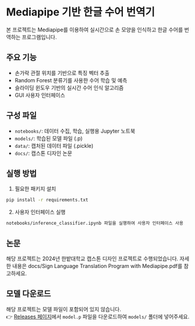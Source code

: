 # Mediapipe 기반 한글 수어 번역기

본 프로젝트는 Mediapipe를 이용하여 실시간으로 손 모양을 인식하고 한글 수어를 번역하는 프로그램입니다.

## 주요 기능

- 손가락 관절 위치를 기반으로 특징 벡터 추출
- Random Forest 분류기를 사용한 수어 학습 및 예측
- 슬라이딩 윈도우 기반의 실시간 수어 인식 알고리즘
- GUI 사용자 인터페이스

## 구성 파일

- `notebooks/`: 데이터 수집, 학습, 실행용 Jupyter 노트북
- `models/`: 학습된 모델 파일 (.p)
- `data/`: 캡처된 데이터 파일 (.pickle)
- `docs/`: 캡스톤 디자인 논문

## 실행 방법

1. 필요한 패키지 설치

```bash
pip install -r requirements.txt
```

2. 사용자 인터페이스 실행
```bash
notebooks/inference_classifier.ipynb 파일을 실행하여 사용자 인터페이스 사용
```

## 논문

해당 프로젝트는 2024년 한밭대학교 캡스톤 디자인 프로젝트로 수행되었습니다.
자세한 내용은 docs/Sign Language Translation Program with Mediapipe.pdf를 참고하세요.

## 모델 다운로드

해당 프로젝트는 모델 파일이 포함되어 있지 않습니다.  
👉 [Releases 페이지](https://github.com/Joycong/Sign-Language-Translation-Program-with-Mediapipe/releases)에서 `model.p` 파일을 다운로드하여 `models/` 폴더에 넣어주세요.

